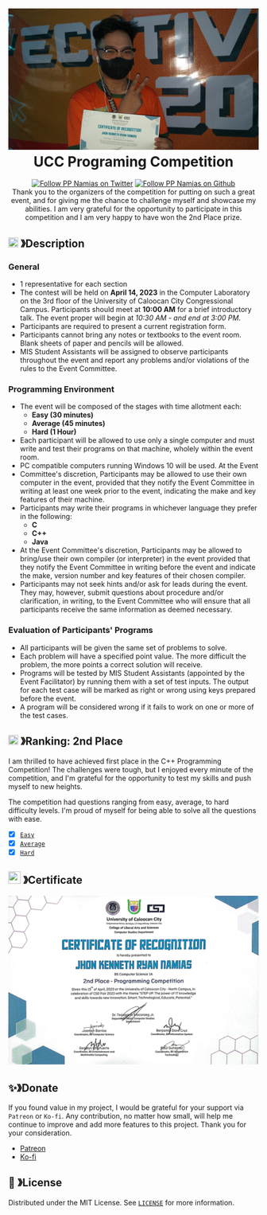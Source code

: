 <h1 align="center">
  <img src="./Banner.jpg">
  <b>UCC Programing Competition</b>
</h1>

<p align="center">
  <a aria-label="Follow PP Namias on Twitter" href="https://twitter.com/PP_Namias" target="_blank"><img alt="Follow PP Namias on Twitter" src="https://img.shields.io/badge/Follow%20@PP_Namias-black.svg?style=for-the-badge&logo=Twitter"></a>
  <a aria-label="Follow PP Namias on Github" href="https://github.com/PP-Namias" target="_blank"><img alt="Follow PP Namias on Github" src="https://img.shields.io/badge/Follow%20@PP_Namias-black.svg?style=for-the-badge&logo=Github"></a>
  <br>
  Thank you to the organizers of the competition for putting on such a great event, and for giving me the chance to challenge myself and showcase my abilities. I am very grateful for the opportunity to participate in this competition and I am very happy to have won the 2nd Place prize.
</p>

## <img src="https://cdn.discordapp.com/emojis/859424401186095114.png" width="20px" height="20px"> 》Description
### __General__
  - 1 representative for each section
  - The contest will be held on __April 14, 2023__ in the Computer Laboratory on the 3rd floor of the University of Caloocan City Congressional Campus. Participants should meet at __10:00 AM__ for a brief introductory talk. The event proper will begin at _10:30 AM - and end at 3:00 PM_.
  - Participants are required to present a current registration form.
  - Participants cannot bring any notes or textbooks to the event room. Blank sheets of paper and pencils will be allowed.
  - MIS Student Assistants will be assigned to observe participants throughout the event and report any problems and/or violations of the rules to the Event Committee.

### __Programming Environment__
  - The event will be composed of the stages with time allotment each:
    - __Easy (30 minutes)__
    - __Average (45 minutes)__
    - __Hard (1 Hour)__
  - Each participant will be allowed to use only a single computer and must write and test their programs on that machine, wholely within the event room.
  - PC compatible computers running Windows 10 will be used. At the Event
  - Committee's discretion, Participants may be allowed to use their own computer in the event, provided that they notify the Event Committee in writing at least one week prior to the event, indicating the make and key features of their machine.
  - Participants may write their programs in whichever language they prefer in the following:
    - __C__
    - __C++__
    - __Java__
  - At the Event Committee's discretion, Participants may be allowed to bring/use their own compiler (or interpreter) in the event provided that they notify the Event Committee in writing before the event and indicate the make, version number and key features of their chosen compiler.
  - Participants may not seek hints and/or ask for leads during the event. They may, however, submit questions about procedure and/or clarification, in writing, to the Event Committee who will ensure that all participants receive the same information as deemed necessary.

### __Evaluation of Participants' Programs__
  - All participants will be given the same set of problems to solve.
  - Each problem will have a specified point value. The more difficult the problem, the more points a correct solution will receive.
  - Programs will be tested by MIS Student Assistants (appointed by the Event Facilitator) by running them with a set of test inputs. The output for each test case will be marked as right or wrong using keys prepared before the event.
  - A program will be considered wrong if it fails to work on one or more of the test cases.

## <img src="https://cdn.discordapp.com/emojis/852881450667081728.gif" width="20px" height="20px"> 》Ranking: 2nd Place
I am thrilled to have achieved first place in the C++ Programming Competition! The challenges were tough, but I enjoyed every minute of the competition, and I'm grateful for the opportunity to test my skills and push myself to new heights.

The competition had questions ranging from easy, average, to hard difficulty levels. I'm proud of myself for being able to solve all the questions with ease.
  - [x] [`Easy`](OddEvenChecker.cpp)
  - [x] [`Average`](PrintingNumbersWithoutLooping.cpp)
  - [x] [`Hard`](StudentGradeAverage.cpp)

## <img src="https://cdn.discordapp.com/emojis/1028680849195020308.png" width="25px" height="25px"> 》Certificate
<p align="center">
  <img src="./Certificate.jpg">
</p>

## ✨》Donate 
If you found value in my project, I would be grateful for your support via `Patreon` or `Ko-fi`. Any contribution, no matter how small, will help me continue to improve and add more features to this project. Thank you for your consideration.
- [Patreon](https://www.patreon.com/PP_Namias)
- [Ko-fi](https://ko-fi.com/PP_Namias)

## 🔐 》License
Distributed under the MIT License. See [`LICENSE`](https://github.com/PP-Namias/UCC-Programing-Competition/blob/main/LICENSE) for more information.
